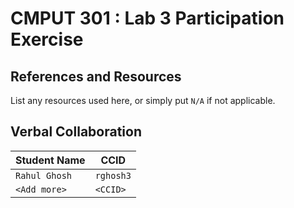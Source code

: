 # CMPUT 301 : Lab 3 Participation Exercise

## References and Resources

List any resources used here, or simply put `N/A` if not applicable.

## Verbal Collaboration

| Student Name | CCID      |
| ------------ | --------- |
| `Rahul Ghosh`    | `rghosh3` |
| `<Add more>` | `<CCID>`  |
